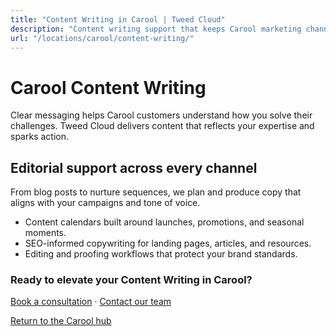 ```yaml
---
title: "Content Writing in Carool | Tweed Cloud"
description: "Content writing support that keeps Carool marketing channels fresh."
url: "/locations/carool/content-writing/"
---
```


# Carool Content Writing

Clear messaging helps Carool customers understand how you solve their challenges. Tweed Cloud delivers content that reflects your expertise and sparks action.

## Editorial support across every channel

From blog posts to nurture sequences, we plan and produce copy that aligns with your campaigns and tone of voice.

- Content calendars built around launches, promotions, and seasonal moments.
- SEO-informed copywriting for landing pages, articles, and resources.
- Editing and proofing workflows that protect your brand standards.

### Ready to elevate your Content Writing in Carool?

[Book a consultation](/consultation/) · [Contact our team](/contact/)

[Return to the Carool hub](/locations/carool/)

